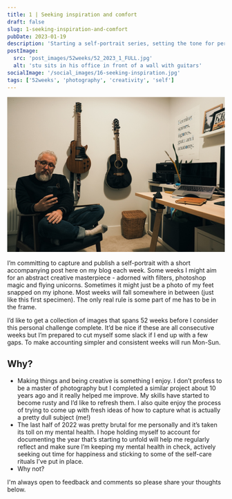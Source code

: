 ```yaml
---
title: 1 | Seeking inspiration and comfort
draft: false
slug: 1-seeking-inspiration-and-comfort
pubDate: 2023-01-19
description: 'Starting a self-portrait series, setting the tone for personal exploration and artistic expression.'
postImage:
  src: 'post_images/52weeks/52_2023_1_FULL.jpg'
  alt: 'stu sits in his office in front of a wall with guitars'
socialImage: '/social_images/16-seeking-inspiration.jpg'
tags: ['52weeks', 'photography', 'creativity', 'self']
---
```


![man sits alone in a chair with his phone, he's in his home office surrounded by desk, laptop & guitars](post_images/52weeks/52_2023_1_FULL.jpg)

I’m committing to capture and publish a self-portrait with a short accompanying post here on my blog each week. Some weeks I might aim for an abstract creative masterpiece - adorned with filters, photoshop magic and flying unicorns. Sometimes it might just be a photo of my feet snapped on my iphone. Most weeks will fall somewhere in between (just like this first specimen). The only real rule is some part of me has to be in the frame.

I’d like to get a collection of images that spans 52 weeks before I consider this personal challenge complete. It’d be nice if these are all consecutive weeks but I’m prepared to cut myself some slack if I end up with a few gaps. To make accounting simpler and consistent weeks will run Mon-Sun.

## Why?

- Making things and being creative is something I enjoy. I don’t profess to be a master of photography but I completed a similar project about 10 years ago and it really helped me improve. My skills have started to become rusty and I’d like to refresh them. I also quite enjoy the process of trying to come up with fresh ideas of how to capture what is actually a pretty dull subject (me!)
- The last half of 2022 was pretty brutal for me personally and it’s taken its toll on my mental health. I hope holding myself to account for documenting the year that’s starting to unfold will help me regularly reflect and make sure I’m keeping my mental health in check, actively seeking out time for happiness and sticking to some of the self-care rituals I’ve put in place.
- Why not?

I'm always open to feedback and comments so please share your thoughts below.
